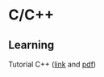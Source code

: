 # C/C++

## Learning
Tutorial C++ ([link](https://www.google.com) and [pdf](./Files/cpp_tutorial.pdf))
